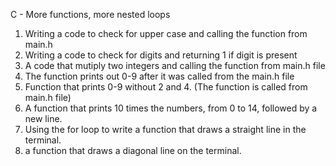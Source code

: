 C - More functions, more nested loops
1. Writing a code to check for upper case and calling the function from main.h
2. Writing a code to check for digits and returning 1 if digit is present
3. A code that mutiply two integers and calling the function from main.h file
4. The function prints out 0-9 after it was called from the main.h file
5. Function that prints 0-9 without 2 and 4. (The function is called from main.h file)
6. A function that prints 10 times the numbers, from 0 to 14, followed by a new line.
7. Using the for loop to write a function that draws a straight line in the terminal.
8. a function that draws a diagonal line on the terminal.
